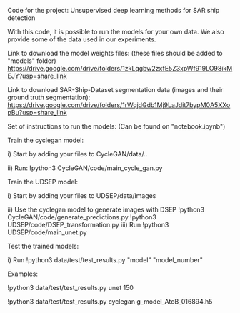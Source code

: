 Code for the project: Unsupervised deep learning methods for SAR ship detection

With this code, it is possible to run the models for your own data.  We also provide some of the data used in our experiments.

Link to download the model weights files: (these files should be added to "models" folder) https://drive.google.com/drive/folders/1zkLqgbw2zxfE5Z3xpWf919LO98ikMEJY?usp=share_link

Link to download SAR-Ship-Dataset segmentation data (images and their ground truth segmentation): https://drive.google.com/drive/folders/1rWqjdGdb1Mj9LaJdit7bypM0A5XXopBu?usp=share_link

Set of instructions to run the models: (Can be found on "notebook.ipynb") 

Train the cyclegan model:

i) Start by adding your files to CycleGAN/data/..

ii) Run: 
  !python3 CycleGAN/code/main_cycle_gan.py

Train the UDSEP model:

i) Start by adding your files to UDSEP/data/images

ii) Use the cyclegan model to generate images with DSEP
  !python3 CycleGAN/code/generate_predictions.py
  !python3 UDSEP/code/DSEP_transformation.py
iii) Run 
  !python3 UDSEP/code/main_unet.py

Test the trained models:

i) Run 
  !python3 data/test/test_results.py "model" "model_number"

Examples:

  !python3 data/test/test_results.py unet 150

  !python3 data/test/test_results.py cyclegan g_model_AtoB_016894.h5
